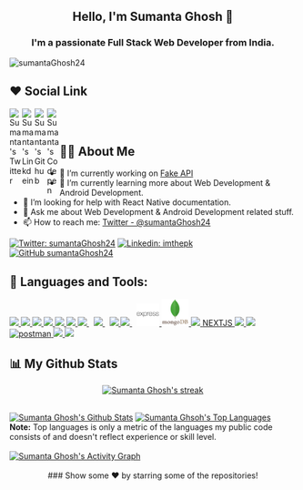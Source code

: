 <h2 align="center"> Hello, I'm Sumanta Ghosh 👋</h2>
<h3 align="center">I'm a passionate Full Stack Web Developer from India.</h3>

<p align="left"> <img src="https://komarev.com/ghpvc/?username=sumantaGhosh24&label=Views&color=blue&style=plastic" alt="sumantaGhosh24" /> </p>

## ❤ Social Link
<a href="https://twitter.com/sumantaGhosh24">
  <img align="left" alt="Sumanta's Twitter" width="22px" src="https://cdn.jsdelivr.net/npm/simple-icons@v3/icons/twitter.svg" />
</a>
<a href="https://www.linkedin.com/in/sumanta-ghosh-5286ba1a1">
  <img align="left" alt="Sumanta's Linkdein" width="22px" src="https://cdn.jsdelivr.net/npm/simple-icons@v3/icons/linkedin.svg" />
</a>
<a href="https://github.com/sumantaGhosh24">
  <img align="left" alt="Sumanta's Github" width="22px" src="https://cdn.jsdelivr.net/npm/simple-icons@v3/icons/github.svg" />
</a>
<a href="https://codepen.io/ghoshSumanta">
  <img align="left" alt="Sumanta's Codepen" width="22px" src="https://cdn.jsdelivr.net/npm/simple-icons@v3/icons/codepen.svg" />
</a>
<br/>
<br/>

## 🙋‍♂️ About Me
- 🔭 I’m currently working on [Fake API](https://github.com/sumantaGhosh24/fake-api)
- 🌱 I’m currently learning more about Web Development & Android Development.
- 🤔 I’m looking for help with React Native documentation.
- 💬 Ask me about Web Development & Android Development related stuff.
- 📫 How to reach me: [Twitter - @sumantaGhosh24](https://twitter.com/sumantaGhosh24)

[![Twitter: sumantaGhosh24](https://img.shields.io/twitter/follow/sumantaGhosh24?style=social)](https://twitter.com/sumantaGhosh24)
[![Linkedin: imthepk](https://img.shields.io/badge/-sumantaGhosh24-blue?style=flat-square&logo=Linkedin&logoColor=white&link=https://www.linkedin.com/in/sumanta-ghosh-5286ba1a1/)](https://www.linkedin.com/in/sumanta-ghosh-5286ba1a1/)
[![GitHub sumantaGhosh24](https://img.shields.io/github/followers/sumantaGhosh24?label=follow&style=social)](https://github.com/sumantaGhosh24)
<!-- [![website](https://img.shields.io/badge/PortfolioWebsite-pawan.live-2648ff?style=flat-square&logo=google-chrome)](https://pawan.live/) -->

## 🚀 Languages and Tools:
<p align="left">
    <a href="https://www.w3.org/html/" target="_blank"> <img src="https://img.icons8.com/color/48/000000/html-5.png"/> </a> 
    <a href="https://www.w3schools.com/css/" target="_blank"> <img src="https://img.icons8.com/color/48/000000/css3.png"/> </a> 
    <a href="https://getbootstrap.com" target="_blank"> <img src="https://img.icons8.com/color/48/000000/bootstrap.png"/> </a>
    <a href="https://www.typescriptlang.org/" target="_blank"> <img src="https://img.icons8.com/color/48/000000/typescript.png"/> </a> 
    <a href="https://developer.mozilla.org/en-US/docs/Web/JavaScript" target="_blank"> <img src="https://img.icons8.com/color/48/000000/javascript.png"/> </a>
    <a href="https://reactjs.org/" target="_blank"> <img src="https://img.icons8.com/color/48/000000/react-native.png"/> </a>
    <a style="padding-right:8px;" href="https://www.mysql.com/" target="_blank"> <img src="https://img.icons8.com/fluent/50/000000/mysql-logo.png"/> </a>
    <a style="padding-right:8px;" href="https://www.php.net/" target="_blank"> <img src="https://img.icons8.com/ios/50/000000/php-logo.png"/> </a>    
    <a href="https://www.python.org" target="_blank"> <img src="https://img.icons8.com/color/48/000000/python.png"/> </a> 
    <a style="padding-right:8px;" href="https://nodejs.org" target="_blank"> <img src="https://img.icons8.com/color/48/000000/nodejs.png"/> </a> 
    <a href="https://expressjs.com" target="_blank"> <img src="https://raw.githubusercontent.com/devicons/devicon/master/icons/express/express-original-wordmark.svg" alt="express" width="40" height="40"/> </a>
    <a href="https://www.mongodb.com/" target="_blank"> <img src="https://raw.githubusercontent.com/devicons/devicon/master/icons/mongodb/mongodb-original-wordmark.svg" alt="mongodb" width="48" height="48"/> </a> 
    <a href="https://firebase.google.com/" target="_blank"> <img src="https://img.icons8.com/color/48/000000/firebase.png"/> </a> 
    <a href="https://nextjs.org/" target="_blank"> NEXTJS </a> 
    <a href="https://gatsbyjs.com/" target="_blank"> <img src="https://img.icons8.com/color/48/000000/gatsbyjs.png"/> </a>
    <a href="https://graphql.org/" target="_blank"> <img src="https://img.icons8.com/color/48/000000/graphql.png"/> </a>
    <a href="https://postman.com" target="_blank"> <img src="https://www.vectorlogo.zone/logos/getpostman/getpostman-icon.svg" alt="postman" width="45" height="45"/> </a>   
    <a href="https://git-scm.com/" target="_blank"> <img src="https://img.icons8.com/color/48/000000/git.png"/> </a> 
    <a href="https://redux.js.org" target="_blank"> <img src="https://img.icons8.com/color/48/000000/redux.png"/> </a>    
</p>

## 📊 My Github Stats
<p align="center">
    <a href="https://github.com/SubhamRaoniar28/github-readme-streak-stats">
        <img title="🔥 Get streak stats for your profile at git.io/streak-stats" alt="Sumanta Ghosh's streak" src="https://github-readme-streak-stats.herokuapp.com/?user=sumantaGhosh24&theme=black-ice&hide_border=true&stroke=0000&background=060A0CD0"/>
    </a>
</p>
<br/>
<a href="https://github.com/SubhamRaoniar28/github-readme-stats"><img alt="Sumanta Ghosh's Github Stats" src="https://github-readme-stats.vercel.app/api?username=sumantaGhosh24&show_icons=true&count_private=true&theme=react&hide_border=true&bg_color=0D1117" /></a>
<a href="https://github.com/SubhamRaoniar28/github-readme-stats"><img alt="Sumanta Ghsoh's Top Languages" src="https://github-readme-stats.vercel.app/api/top-langs/?username=sumantaGhosh24&langs_count=8&count_private=true&layout=compact&theme=react&hide_border=true&bg_color=0D1117" /></a>
<br/>
<b>Note:</b> Top languages is only a metric of the languages my public code consists of and doesn't reflect experience or skill level.
<br/>
<br/>
<a href="https://github.com/SubhamRaoniar28/github-readme-activity-graph"><img alt="Sumanta Ghosh's Activity Graph" src="https://activity-graph.herokuapp.com/graph?username=sumantaGhosh24&bg_color=0D1117&color=5BCDEC&line=5BCDEC&point=FFFFFF&hide_border=true" /></a>
<br/>
<br/>
<!-- <a href="https://github.com/sumantaGhosh24/restapi-practice">
  <img align="center" src="https://github-readme-stats.vercel.app/api/pin/?username=sumantaGhosh24&repo=restapi-practice&theme=light" />
</a> -->

<div align="center">
### Show some ❤️ by starring some of the repositories!
</div>
